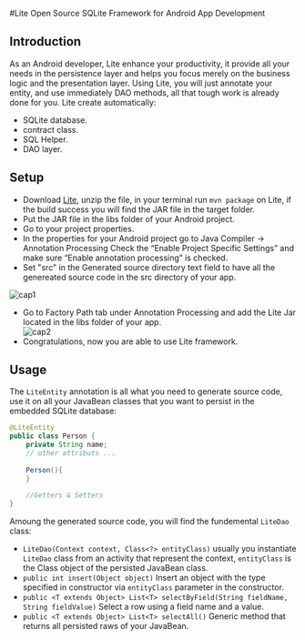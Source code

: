 #Lite
Open Source SQLite Framework for Android App Development
## Introduction
As an Android developer, Lite enhance your productivity, it provide all your needs in the persistence layer and helps you focus merely on the business logic and the presentation layer. Using Lite, you will just annotate your entity, and use immediately DAO methods, all that tough work is already done for you. Lite create automatically:
* SQLite database.
* contract class.
* SQL Helper.
* DAO layer.

## Setup
* Download [Lite](https://github.com/marouanMrz/Lite/archive/master.zip), unzip the file, in your terminal run ```mvn package``` on Lite, if the build success you will find the JAR file in the target folder.
* Put the JAR file in the libs folder of your Android project.
* Go to your project properties.
* In the properties for your Android project go to Java Compiler -> Annotation Processing
Check the “Enable Project Specific Settings” and make sure “Enable annotation processing” is checked.
* Set "src" in the Generated source directory text field to have all the genereated source code in the src directory of your app.<br>

![cap1](http://img11.hostingpics.net/pics/316936Cap1.png)
* Go to Factory Path tab under Annotation Processing and add the Lite Jar located in the libs folder of your app.<br>
![cap2](http://img11.hostingpics.net/pics/307173Cap2.png)
* Congratulations, now you are able to use Lite framework.

## Usage
The `LiteEntity` annotation is all what you need to generate source code, use it on all your JavaBean classes that you want to persist in the embedded SQLite database:

```java
@LiteEntity
public class Person {
    private String name;
    // other attributs ...
    
    Person(){
    }
    
    //Getters & Setters
}
```
Amoung the generated source code, you will find the fundemental `LiteDao` class:
* `LiteDao(Context context, Class<?> entityClass)`
  usually you instantiate `LiteDao` class from an activity that represent the context, `entityClass` is the Class object of the persisted JavaBean class.
* `public int insert(Object object)`
  Insert an object with the type specified in constructor via `entityClass` parameter in the constructor.
* `public <T extends Object> List<T> selectByField(String fieldName, String fieldValue)`
  Select a row using a field name and a value.
* `public <T extends Object> List<T> selectAll()`
  Generic method that returns all persisted raws of your JavaBean.


